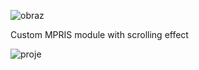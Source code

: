 ![obraz](https://github.com/user-attachments/assets/39bb1acd-fddf-41e7-8492-6df021705c21)

Custom MPRIS module with scrolling effect

![proje](https://github.com/user-attachments/assets/144ce4bc-ad21-44d9-9b96-0abeaff97671)

